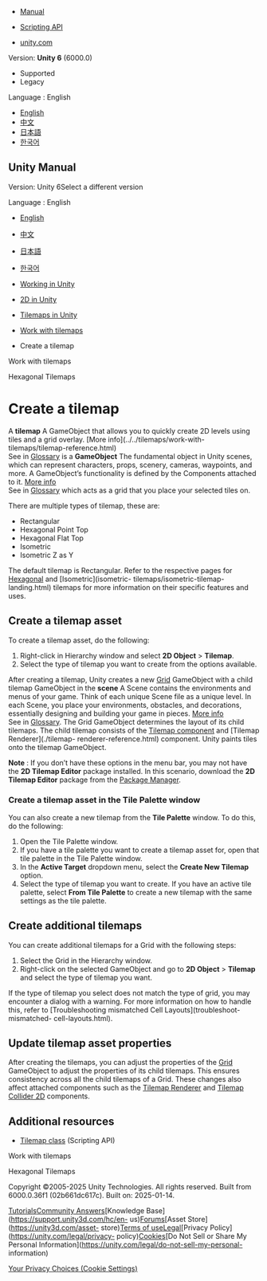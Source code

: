 [](https://docs.unity3d.com)

  * [Manual](../Manual/index.html)
  * [Scripting API](../ScriptReference/index.html)

  * [unity.com](https://unity.com/)

Version: **Unity 6** (6000.0)

  * Supported
  * Legacy

Language : English

  * [English](/Manual/tilemaps/work-with-tilemaps/create-tilemap.html)
  * [中文](/cn/current/Manual/tilemaps/work-with-tilemaps/create-tilemap.html)
  * [日本語](/ja/current/Manual/tilemaps/work-with-tilemaps/create-tilemap.html)
  * [한국어](/kr/current/Manual/tilemaps/work-with-tilemaps/create-tilemap.html)

[](https://docs.unity3d.com)

## Unity Manual

Version: Unity 6Select a different version

Language : English

  * [English](/Manual/tilemaps/work-with-tilemaps/create-tilemap.html)
  * [中文](/cn/current/Manual/tilemaps/work-with-tilemaps/create-tilemap.html)
  * [日本語](/ja/current/Manual/tilemaps/work-with-tilemaps/create-tilemap.html)
  * [한국어](/kr/current/Manual/tilemaps/work-with-tilemaps/create-tilemap.html)

  * [Working in Unity](../../working-in-unity.html)
  * [2D in Unity](../../Unity2D.html)
  * [Tilemaps in Unity](../../tilemaps/tilemaps-landing.html)
  * [Work with tilemaps](../../tilemaps/work-with-tilemaps/work-with-tilemaps-landing.html)
  * Create a tilemap

[](../../tilemaps/work-with-tilemaps/work-with-tilemaps-landing.html)

Work with tilemaps

[](../../tilemaps/work-with-tilemaps/hexagonal-tilemaps.html)

Hexagonal Tilemaps

# Create a tilemap

A **tilemap** A GameObject that allows you to quickly create 2D levels using
tiles and a grid overlay. [More info](../../tilemaps/work-with-
tilemaps/tilemap-reference.html)  
See in [Glossary](../../Glossary.html#Tilemap) is a **GameObject** The
fundamental object in Unity scenes, which can represent characters, props,
scenery, cameras, waypoints, and more. A GameObject’s functionality is defined
by the Components attached to it. [More info](../../class-GameObject.html)  
See in [Glossary](../../Glossary.html#GameObject) which acts as a grid that
you place your selected tiles on.

There are multiple types of tilemap, these are:

  * Rectangular
  * Hexagonal Point Top
  * Hexagonal Flat Top
  * Isometric
  * Isometric Z as Y

The default tilemap is Rectangular. Refer to the respective pages for
[Hexagonal](./hexagonal-tilemaps.html) and [Isometric](isometric-
tilemaps/isometric-tilemap-landing.html) tilemaps for more information on
their specific features and uses.

## Create a tilemap asset

To create a tilemap asset, do the following:

  1. Right-click in Hierarchy window and select **2D Object** > **Tilemap**.
  2. Select the type of tilemap you want to create from the options available.

After creating a tilemap, Unity creates a new [Grid](../grid-reference.html)
GameObject with a child tilemap GameObject in the **scene** A Scene contains
the environments and menus of your game. Think of each unique Scene file as a
unique level. In each Scene, you place your environments, obstacles, and
decorations, essentially designing and building your game in pieces. [More
info](../../CreatingScenes.html)  
See in [Glossary](../../Glossary.html#Scene). The Grid GameObject determines
the layout of its child tilemaps. The child tilemap consists of the [Tilemap
component](./tilemap-reference.html) and [Tilemap Renderer](./tilemap-
renderer-reference.html) component. Unity paints tiles onto the tilemap
GameObject.

**Note** : If you don’t have these options in the menu bar, you may not have
the **2D Tilemap Editor** package installed. In this scenario, download the
**2D Tilemap Editor** package from the [Package Manager](../../Packages.html).

### Create a tilemap asset in the Tile Palette window

You can also create a new tilemap from the **Tile Palette** window. To do
this, do the following:

  1. Open the Tile Palette window.
  2. If you have a tile palette you want to create a tilemap asset for, open that tile palette in the Tile Palette window.
  3. In the **Active Target** dropdown menu, select the **Create New Tilemap** option.
  4. Select the type of tilemap you want to create. If you have an active tile palette, select **From Tile Palette** to create a new tilemap with the same settings as the tile palette.

## Create additional tilemaps

You can create additional tilemaps for a Grid with the following steps:

  1. Select the Grid in the Hierarchy window.
  2. Right-click on the selected GameObject and go to **2D Object** > **Tilemap** and select the type of tilemap you want.

If the type of tilemap you select does not match the type of grid, you may
encounter a dialog with a warning. For more information on how to handle this,
refer to [Troubleshooting mismatched Cell Layouts](troubleshoot-mismatched-
cell-layouts.html).

## Update tilemap asset properties

After creating the tilemaps, you can adjust the properties of the
[Grid](../grid-reference.html) GameObject to adjust the properties of its
child tilemaps. This ensures consistency across all the child tilemaps of a
Grid. These changes also affect attached components such as the [Tilemap
Renderer](./tilemap-renderer-reference.html) and [Tilemap Collider
2D](./tilemap-collider-2d-reference.html) components.

## Additional resources

  * [Tilemap class](../../../ScriptReference/Tilemaps.Tilemap.html) (Scripting API)

[](../../tilemaps/work-with-tilemaps/work-with-tilemaps-landing.html)

Work with tilemaps

[](../../tilemaps/work-with-tilemaps/hexagonal-tilemaps.html)

Hexagonal Tilemaps

Copyright ©2005-2025 Unity Technologies. All rights reserved. Built from
6000.0.36f1 (02b661dc617c). Built on: 2025-01-14.

[Tutorials](https://learn.unity.com/)[Community
Answers](https://answers.unity3d.com)[Knowledge
Base](https://support.unity3d.com/hc/en-
us)[Forums](https://forum.unity3d.com)[Asset Store](https://unity3d.com/asset-
store)[Terms of
use](https://docs.unity3d.com/Manual/TermsOfUse.html)[Legal](https://unity.com/legal)[Privacy
Policy](https://unity.com/legal/privacy-
policy)[Cookies](https://unity.com/legal/cookie-policy)[Do Not Sell or Share
My Personal Information](https://unity.com/legal/do-not-sell-my-personal-
information)

[Your Privacy Choices (Cookie Settings)](javascript:void\(0\);)

